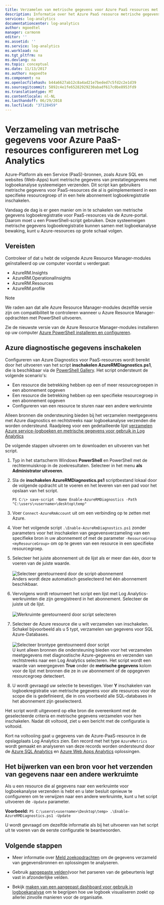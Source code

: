 ```yaml
---
title: Verzamelen van metrische gegevens voor Azure PaaS resources met Log Analytics | Microsoft Docs
description: Informatie over het Azure PaaS resource metrische gegevens verzamelen met behulp van PowerShell voor het bewaren en analyseren in logboekanalyse inschakelen.
services: log-analytics
documentationcenter: log-analytics
author: mgoedtel
manager: carmonm
editor: ''
ms.assetid: ''
ms.service: log-analytics
ms.workload: na
ms.tgt_pltfrm: na
ms.devlang: na
ms.topic: conceptual
ms.date: 11/13/2017
ms.author: magoedte
ms.component: na
ms.openlocfilehash: b44a6627ab12c8a4ad21e7beded7c5fd2c2e1d39
ms.sourcegitcommit: 5892c4e1fe65282929230abadf617c0be8953fd9
ms.translationtype: MT
ms.contentlocale: nl-NL
ms.lasthandoff: 06/29/2018
ms.locfileid: "37128459"
---
```

# <a name="configure-collection-of-azure-paas-resource-metrics-with-log-analytics"></a>Verzameling van metrische gegevens voor Azure PaaS-resources configureren met Log Analytics

Azure-Platform als een Service (PaaS)-bronnen, zoals Azure SQL en websites (Web-Apps) kunt metrische gegevens van prestatiegegevens met logboekanalyse systeemeigen verzenden. Dit script kan gebruikers metrische gegevens voor PaaS-resources die al is geïmplementeerd in een specifieke resourcegroep of in een hele abonnement logboekregistratie inschakelen. 

Vandaag de dag is er geen manier om in te schakelen van metrische gegevens logboekregistratie voor PaaS-resources via de Azure-portal. Daarom moet u een PowerShell-script gebruiken. Deze systeemeigen metrische gegevens logboekregistratie kunnen samen met logboekanalyse bewaking, kunt u Azure-resources op grote schaal volgen. 

## <a name="prerequisites"></a>Vereisten
Controleer of dat u hebt de volgende Azure Resource Manager-modules geïnstalleerd op uw computer voordat u verdergaat:

- AzureRM.Insights
- AzureRM.OperationalInsights
- AzureRM.Resources
- AzureRM.profile

>[!NOTE]
>We raden aan dat alle Azure Resource Manager-modules dezelfde versie zijn om compatibiliteit te controleren wanneer u Azure Resource Manager-opdrachten met PowerShell uitvoeren.
>
Zie de nieuwste versie van de Azure Resource Manager-modules installeren op uw computer [Azure PowerShell installeren en configureren](https://docs.microsoft.com/powershell/azure/install-azurerm-ps?view=azurermps-4.4.1#update-azps).  

## <a name="enable-azure-diagnostics"></a>Azure diagnostische gegevens inschakelen  
Configureren van Azure Diagnostics voor PaaS-resources wordt bereikt door het uitvoeren van het script **inschakelen AzureRMDiagnostics.ps1**, die is beschikbaar via de [PowerShell Gallery](https://www.powershellgallery.com/packages/Enable-AzureRMDiagnostics/2.52/DisplayScript).  Het script ondersteunt de volgende scenario's:
  
* Een resource die betrekking hebben op een of meer resourcegroepen in een abonnement opgeven  
* Een resource die betrekking hebben op een specifieke resourcegroep in een abonnement opgeven  
* Configureren van een resource te sturen naar een andere werkruimte

Alleen bronnen die ondersteuning bieden bij het verzamelen meetgegevens met Azure diagnostics en rechtstreeks naar logboekanalyse verzenden die worden ondersteund.  Raadpleeg voor een gedetailleerde lijst [verzamelen Azure service-logboeken en metrische gegevens voor gebruik in Log Analytics](log-analytics-azure-storage.md) 

De volgende stappen uitvoeren om te downloaden en uitvoeren van het script.

1.  Typ in het startscherm Windows **PowerShell** en PowerShell met de rechtermuisknop in de zoekresultaten.  Selecteer in het menu **als Administrator uitvoeren**.   
2. Sla de **inschakelen AzureRMDiagnostics.ps1** scriptbestand lokaal door de volgende opdracht uit te voeren en het leveren van een pad voor het opslaan van het script.    

    ```
    PS C:\> save-script -Name Enable-AzureRMDiagnostics -Path "C:\users\<username>\desktop\temp"
    ```

3. Voer `Connect-AzureRmAccount` uit om een verbinding op te zetten met Azure.   
4. Voer het volgende script `.\Enable-AzureRmDiagnostics.ps1` zonder parameters voor het inschakelen van gegevensverzameling van een specifieke bron in uw abonnement of met de parameter `-ResourceGroup <myResourceGroup>` om op te geven van een resource in een specifieke resourcegroep.   
5. Selecteer het juiste abonnement uit de lijst als er meer dan één, door te voeren van de juiste waarde.<br><br> ![Selecteer geretourneerd door de script-abonnement](./media/log-analytics-collect-azurepass-posh/script-select-subscription.png)<br> Anders wordt deze automatisch geselecteerd het één abonnement beschikbaar.
6. Vervolgens wordt retourneert het script een lijst met Log Analytics-werkruimten die zijn geregistreerd in het abonnement.  Selecteer de juiste uit de lijst.<br><br> ![Werkruimte geretourneerd door script selecteren](./media/log-analytics-collect-azurepass-posh/script-select-workspace.png)<br> 
7. Selecteer de Azure resource die u wilt verzamelen van inschakelen. Schakel bijvoorbeeld als u 5 typt, verzamelen van gegevens voor SQL Azure-Databases.<br><br> ![Selecteer brontype geretourneerd door script](./media/log-analytics-collect-azurepass-posh/script-select-resource.png)<br>
   U kunt alleen bronnen die ondersteuning bieden voor het verzamelen meetgegevens met diagnostische Azure-gegevens en verzenden van rechtstreeks naar een Log Analytics selecteren.  Het script wordt een waarde van weergegeven **True** onder de **metrische gegevens** kolom voor de lijst met bronnen die ze in uw abonnement of de opgegeven resourcegroep detecteert.    
8. U wordt gevraagd uw selectie te bevestigen.  Voer **Y** inschakelen van logboekregistratie van metrische gegevens voor alle resources voor de scope die is gedefinieerd, die in ons voorbeeld alle SQL-databases in het abonnement zijn geselecteerd.  

Het script wordt uitgevoerd op elke bron die overeenkomt met de geselecteerde criteria en metrische gegevens verzamelen voor hen inschakelen. Nadat dit voltooid, ziet u een bericht met de configuratie is voltooid.  

Kort na voltooiing gaat u gegevens van de Azure-PaaS-resource in de opslagplaats Log Analytics zien.  Een record met het type `AzureMetrics` wordt gemaakt en analyseren van deze records worden ondersteund door de [Azure SQL Analytics](log-analytics-azure-sql.md) en [Azure Web Apps Analytics](log-analytics-azure-web-apps-analytics.md) oplossingen.   

## <a name="update-a-resource-to-send-data-to-another-workspace"></a>Het bijwerken van een bron voor het verzenden van gegevens naar een andere werkruimte
Als u een resource die al gegevens naar een werkruimte voor logboekanalyse verzenden is hebt en u later besluit opnieuw te configureren om te verwijzen naar een andere werkruimte, kunt u het script uitvoeren de `-Update` parameter.  

**Voorbeeld:** 
`PS C:\users\<username>\Desktop\temp> .\Enable-AzureRMDiagnostics.ps1 -Update`

U wordt gevraagd om dezelfde informatie als bij het uitvoeren van het script uit te voeren van de eerste configuratie te beantwoorden.  

## <a name="next-steps"></a>Volgende stappen

* Meer informatie over [Meld zoekopdrachten](log-analytics-log-searches.md) om de gegevens verzameld van gegevensbronnen en oplossingen te analyseren. 

* Gebruik [aangepaste velden](log-analytics-custom-fields.md)(voor het parseren van de gebeurtenis legt vast in afzonderlijke velden.

* Bekijk [maken van een aangepast dashboard voor gebruik in logboekanalyse](log-analytics-dashboards.md) om te begrijpen hoe uw logboek visualiseren zoekt op allerlei zinvolle manieren voor de organisatie.
